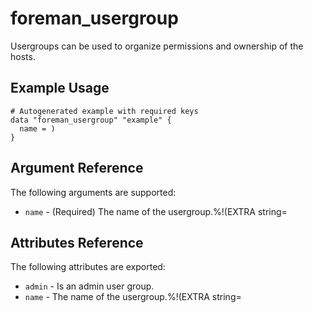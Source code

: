 
# foreman_usergroup


Usergroups can be used to organize permissions and ownership of the hosts.


## Example Usage

```
# Autogenerated example with required keys
data "foreman_usergroup" "example" {
  name = )
}
```


## Argument Reference

The following arguments are supported:

- `name` - (Required) The name of the usergroup.%!(EXTRA string=


## Attributes Reference

The following attributes are exported:

- `admin` - Is an admin user group.
- `name` - The name of the usergroup.%!(EXTRA string=

